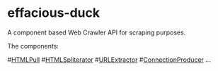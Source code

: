 # effacious-duck

A component based Web Crawler API for scraping purposes.

The components:

#[HTMLPull](src/main/HTMLPull.java)
#[HTMLSpliterator](src/main/HTMLSpliterator.java)
#[URLExtractor](src/main/URLExtractor.java)
#[ConnectionProducer](src/main/ConnectionProducer.java)
...


